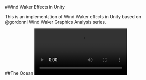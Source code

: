 #Wind Waker Effects in Unity

This is an implementation of Wind Waker effects in Unity based on @gordonnl Wind Waker Graphics Analysis
series.

##The Ocean
![Ripping effect](https://my.mixtape.moe/hzvsox.webm)
